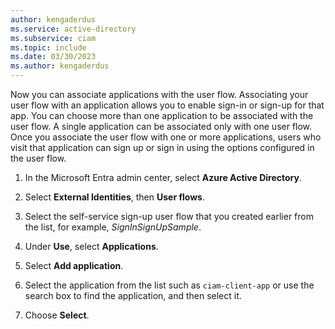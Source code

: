 ```yaml
---
author: kengaderdus
ms.service: active-directory
ms.subservice: ciam
ms.topic: include
ms.date: 03/30/2023
ms.author: kengaderdus
---
```

Now you can associate applications with the user flow. Associating your user flow with an application allows you to enable sign-in or sign-up for that app. You can choose more than one application to be associated with the user flow. A single application can be associated only with one user flow. Once you associate the user flow with one or more applications, users who visit that application can sign up or sign in using the options configured in the user flow.

1. In the Microsoft Entra admin center, select **Azure Active Directory**.

1. Select **External Identities**, then **User flows**.

1. Select the self-service sign-up user flow that you created earlier from the list, for example, *SignInSignUpSample*.

1. Under **Use**, select **Applications**.

1. Select **Add application**.

   <!--[Screenshot the shows how to associate an application to a user flow.](media/20-create-user-flow-add-application.png)-->

1. Select the application from the list such as `ciam-client-app` or use the search box to find the application, and then select it.

1. Choose **Select**. 